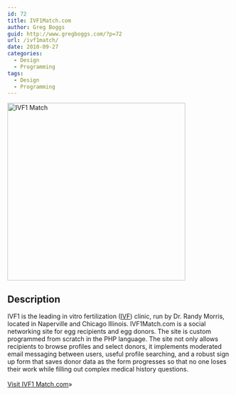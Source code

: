 ```yaml
---
id: 72
title: IVF1Match.com
author: Greg Boggs
guid: http://www.gregboggs.com/?p=72
url: /ivf1match/
date: 2010-09-27
categories:
  - Design
  - Programming
tags:
  - Design
  - Programming
---
```

<a href="http://www.ivf1match.com" target="_blank"><img class="alignleft size-medium wp-image-75" title="ivf1 match" src="/wp-content/uploads/2010/09/ivf1match_screen-400x400.gif" alt="IVF1 Match" width="400" height="400" /></a>

## Description

IVF1 is the leading in vitro fertilization (<a href="http://www.ivf1.com" target="_blank">IVF</a>) clinic, run by Dr. Randy Morris, located in Naperville and Chicago Illinois. IVF1Match.com is a social networking site for egg recipients and egg donors. The site is custom programmed from scratch in the PHP language. The site not only allows recipients to browse profiles and select donors, it implements moderated email messaging between users, useful profile searching, and a robust sign up form that saves donor data as the form progresses so that no one loses their work while filling out complex medical history questions.  
<a href="http://www.ivf1match.com" target="_blank"><br /> Visit IVF1 Match.com</a>»